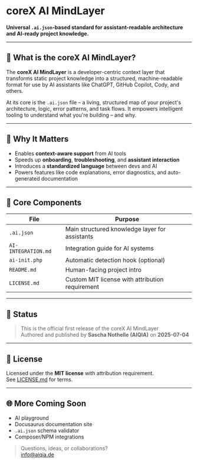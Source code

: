 # coreX AI MindLayer

**Universal `.ai.json`-based standard for assistant-readable architecture and AI-ready project knowledge.**

---

## 🧠 What is the coreX AI MindLayer?

The **coreX AI MindLayer** is a developer-centric context layer that transforms static project knowledge into a structured, machine-readable format for use by AI assistants like ChatGPT, GitHub Copilot, Cody, and others.

At its core is the `.ai.json` file – a living, structured map of your project's architecture, logic, error patterns, and task flows. It empowers intelligent tooling to understand what you're building – and why.

---

## 🚀 Why It Matters

- Enables **context-aware support** from AI tools
- Speeds up **onboarding**, **troubleshooting**, and **assistant interaction**
- Introduces a **standardized language** between devs and AI
- Powers features like code explanations, error diagnostics, and auto-generated documentation

---

## 🔧 Core Components

| File | Purpose |
|------|---------|
| `.ai.json` | Main structured knowledge layer for assistants |
| `AI-INTEGRATION.md` | Integration guide for AI systems |
| `ai-init.php` | Automatic detection hook (optional) |
| `README.md` | Human-facing project intro |
| `LICENSE.md` | Custom MIT license with attribution requirement |

---

## 📂 Status

> This is the official first release of the coreX AI MindLayer  
> Authored and published by **Sascha Nothelle (AIQIA)** on **2025-07-04**

---

## 📝 License

Licensed under the **MIT license** with attribution requirement.  
See [LICENSE.md](LICENSE.md) for terms.

---

## 🌐 More Coming Soon

- AI playground
- Docusaurus documentation site
- `.ai.json` schema validator
- Composer/NPM integrations

> Questions, ideas, or collaborations?  
> [info@aiqia.de](mailto:info@aiqia.de)
